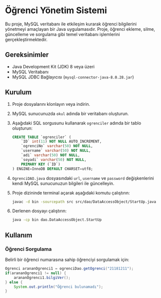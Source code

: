 # Öğrenci Yönetim Sistemi
Bu proje, MySQL veritabanı ile etkileşim kurarak öğrenci bilgilerini yönetmeyi amaçlayan bir Java uygulamasıdır. Proje, öğrenci ekleme, silme, güncelleme ve sorgulama gibi temel veritabanı işlemlerini gerçekleştirmektedir.
## Gereksinimler
- Java Development Kit (JDK) 8 veya üzeri
- MySQL Veritabanı
- MySQL JDBC Bağlayıcısı (`mysql-connector-java-8.0.28.jar`)
## Kurulum

1. Proje dosyalarını klonlayın veya indirin.
2. MySQL sunucunuzda `okul` adında bir veritabanı oluşturun.
3. Aşağıdaki SQL sorgusunu kullanarak `ogrenciler` adında bir tablo oluşturun:

    ```sql
    CREATE TABLE `ogrenciler` (
        `ID` int(11) NOT NULL AUTO_INCREMENT,
        `ogrenciNo` varchar(50) NOT NULL,
        `username` varchar(50) NOT NULL,
        `adi` varchar(50) NOT NULL,
        `soyadi` varchar(50) NOT NULL,
        PRIMARY KEY (`ID`)
    ) ENGINE=InnoDB DEFAULT CHARSET=utf8;
4. `OgrenciDAO.java` dosyasındaki `url`, `username` ve `password` değişkenlerini kendi MySQL sunucunuzun bilgileri ile güncelleyin.
5. Proje dizininde terminal açarak aşağıdaki komutu çalıştırın:

    ```sh
    javac -d bin -sourcepath src src/dao/DataAccessObject/StartUp.java
    ```

6. Derlenen dosyayı çalıştırın:

    ```sh
    java -cp bin dao.DataAccessObject.StartUp
    ```
## Kullanım

### Öğrenci Sorgulama

Belirli bir öğrenci numarasına sahip öğrenciyi sorgulamak için:

```java
Ogrenci arananOgrenci1 = ogrenciDao.getOgrenci("21181211");
if(arananOgrenci1 != null) {
    arananOgrenci1.bilgiVer();
} else {
    System.out.println("Öğrenci bulunamadı");
}
